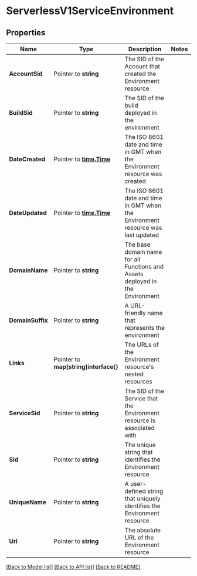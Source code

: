 # ServerlessV1ServiceEnvironment

## Properties

Name | Type | Description | Notes
------------ | ------------- | ------------- | -------------
**AccountSid** | Pointer to **string** | The SID of the Account that created the Environment resource |
**BuildSid** | Pointer to **string** | The SID of the build deployed in the environment |
**DateCreated** | Pointer to [**time.Time**](time.Time.md) | The ISO 8601 date and time in GMT when the Environment resource was created |
**DateUpdated** | Pointer to [**time.Time**](time.Time.md) | The ISO 8601 date and time in GMT when the Environment resource was last updated |
**DomainName** | Pointer to **string** | The base domain name for all Functions and Assets deployed in the Environment |
**DomainSuffix** | Pointer to **string** | A URL-friendly name that represents the environment |
**Links** | Pointer to **map[string]interface{}** | The URLs of the Environment resource's nested resources |
**ServiceSid** | Pointer to **string** | The SID of the Service that the Environment resource is associated with |
**Sid** | Pointer to **string** | The unique string that identifies the Environment resource |
**UniqueName** | Pointer to **string** | A user-defined string that uniquely identifies the Environment resource |
**Url** | Pointer to **string** | The absolute URL of the Environment resource |

[[Back to Model list]](../README.md#documentation-for-models) [[Back to API list]](../README.md#documentation-for-api-endpoints) [[Back to README]](../README.md)


